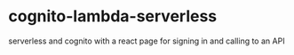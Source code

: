 # cognito-lambda-serverless
serverless and cognito with a react page for signing in and calling to an API
